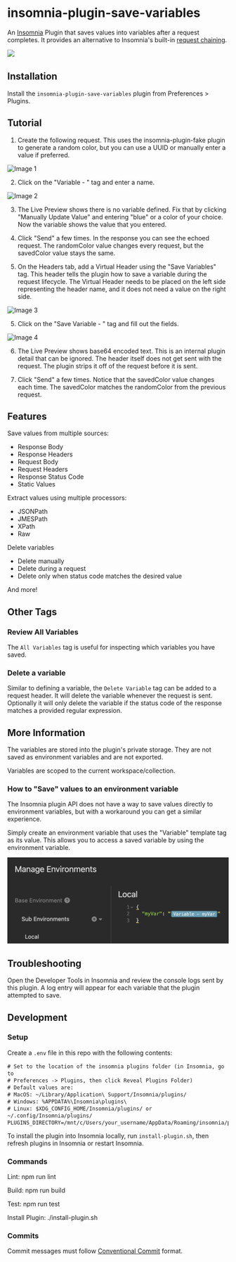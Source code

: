 # insomnia-plugin-save-variables

An [Insomnia](https://insomnia.rest) Plugin that saves values into variables
after a request completes. It provides an alternative to Insomnia's built-in
[request chaining](https://support.insomnia.rest/article/175-chaining-requests).

<img src="./images/comparison.excalidraw.png" width="500">

## Installation

Install the `insomnia-plugin-save-variables` plugin from Preferences > Plugins.

## Tutorial

1. Create the following request. This uses the insomnia-plugin-fake plugin to generate a random color, but you can use a UUID or manually enter a value if preferred.

![Image 1](/images/image-1.png)

2. Click on the "Variable - " tag and enter a name.

![Image 2](/images/image-2.png)

3. The Live Preview shows there is no variable defined. Fix that by clicking "Manually Update Value"
and entering "blue" or a color of your choice. Now the variable shows the value that
you entered.

4. Click "Send" a few times. In the response you can see the echoed request. The randomColor
value changes every request, but the savedColor value stays the same.

5. On the Headers tab, add a Virtual Header using the "Save Variables" tag. This header
tells the plugin how to save a variable during the request lifecycle. The Virtual Header
needs to be placed on the left side representing the header name, and it does not need
a value on the right side.

![Image 3](/images/image-3.png)

5. Click on the "Save Variable - " tag and fill out the fields.

![Image 4](/images/image-4.png)

6. The Live Preview shows base64 encoded text. This is an internal plugin detail that 
can be ignored. The header itself does not get sent with the request.
The plugin strips it off of the request before it is sent.

7. Click "Send" a few times. Notice that the savedColor value changes each time. The
savedColor matches the randomColor from the previous request.

## Features

Save values from multiple sources:
- Response Body
- Response Headers
- Request Body
- Request Headers
- Response Status Code
- Static Values

Extract values using multiple processors:
- JSONPath
- JMESPath
- XPath
- Raw

Delete variables
- Delete manually
- Delete during a request
- Delete only when status code matches the desired value

And more!

## Other Tags
### Review All Variables
The `All Variables` tag is useful for inspecting which variables you have saved.

### Delete a variable
Similar to defining a variable, the `Delete Variable` tag can be added to a request
header. It will delete the variable whenever the request is sent. Optionally it will
only delete the variable if the status code of the response matches a provided
regular expression.

## More Information
The variables are stored into the plugin's private storage. They are not saved as 
environment variables and are not exported.

Variables are scoped to the current workspace/collection.

### How to "Save" values to an environment variable

The Insomnia plugin API does not have a way to save values directly to environment variables,
but with a workaround you can get a similar experience.

Simply create an environment variable that uses the "Variable" template tag as its value.
This allows you to access a saved variable by using the environment variable.

![Environment Variables](images/env-var.png)

## Troubleshooting
Open the Developer Tools in Insomnia and review the console logs sent by this plugin.
A log entry will appear for each variable that the plugin attempted to save.

## Development

### Setup

Create a `.env` file in this repo with the following contents:
```
# Set to the location of the insomnia plugins folder (in Insomnia, go to
# Preferences -> Plugins, then click Reveal Plugins Folder)
# Default values are:
# MacOS: ~/Library/Application\ Support/Insomnia/plugins/
# Windows: %APPDATA%\Insomnia\plugins\
# Linux: $XDG_CONFIG_HOME/Insomnia/plugins/ or ~/.config/Insomnia/plugins/
PLUGINS_DIRECTORY=/mnt/c/Users/your_username/AppData/Roaming/insomnia/plugins
```

To install the plugin into Insomnia locally, run `install-plugin.sh`, then
refresh plugins in Insomnia or restart Insomnia.

### Commands

Lint: npm run lint

Build: npm run build

Test: npm run test

Install Plugin: ./install-plugin.sh

### Commits

Commit messages must follow [Conventional Commit](https://github.com/TrigenSoftware/simple-release/blob/main/GUIDE.md#basic-structure) format.
